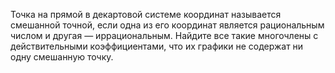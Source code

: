 Точка на прямой в декартовой системе координат называется смешанной точной, если одна из его координат является рациональным числом и другая — иррациональным. Найдите все такие многочлены с действительными коэффициентами, что их графики не содержат ни одну смешанную точку.